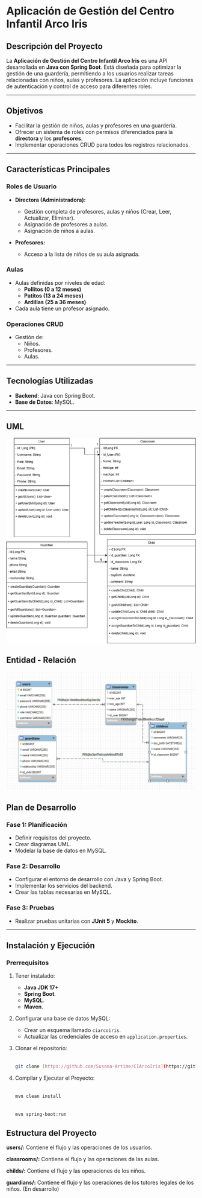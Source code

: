# Aplicación de Gestión del Centro Infantil Arco Iris

## Descripción del Proyecto
La **Aplicación de Gestión del Centro Infantil Arco Iris** es una API desarrollada en **Java con Spring Boot**. Está diseñada para optimizar la gestión de una guardería, permitiendo a los usuarios realizar tareas relacionadas con niños, aulas y profesores. La aplicación incluye funciones de autenticación y control de acceso para diferentes roles.

---

## Objetivos
- Facilitar la gestión de niños, aulas y profesores en una guardería.
- Ofrecer un sistema de roles con permisos diferenciados para la **directora** y los **profesores**.
- Implementar operaciones CRUD para todos los registros relacionados.

---

## Características Principales

### Roles de Usuario
- **Directora (Administradora):**
  - Gestión completa de profesores, aulas y niños (Crear, Leer, Actualizar, Eliminar).
  - Asignación de profesores a aulas.
  - Asignación de niños a aulas.
  
- **Profesores:**
  - Acceso a la lista de niños de su aula asignada.

### Aulas
- Aulas definidas por niveles de edad:
  - **Pollitos (0 a 12 meses)**
  - **Patitos (13 a 24 meses)**
  - **Ardillas (25 a 36 meses)**
- Cada aula tiene un profesor asignado.

### Operaciones CRUD
- Gestión de:
  - Niños.
  - Profesores.
  - Aulas.
 
---

## Tecnologías Utilizadas
- **Backend**: Java con Spring Boot.
- **Base de Datos**: MySQL.

---
## UML

![Diagrama UML](src/main/resources/UML.png)

## Entidad - Relación

![ENTIDAD RELACION](src/main/resources/ER.jpg)


## Plan de Desarrollo

### Fase 1: Planificación
- Definir requisitos del proyecto.
- Crear diagramas UML.
- Modelar la base de datos en MySQL.

### Fase 2: Desarrollo
- Configurar el entorno de desarrollo con Java y Spring Boot.
- Implementar los servicios del backend.
- Crear las tablas necesarias en MySQL.

### Fase 3: Pruebas
- Realizar pruebas unitarias con **JUnit 5** y **Mockito**.

---

## Instalación y Ejecución

### Prerrequisitos

1. Tener instalado:
   - **Java JDK 17+**
   - **Spring Boot**.
   - **MySQL**.
   - **Maven**.

2. Configurar una base de datos MySQL:
   - Crear un esquema llamado `ciarcoiris`.
   - Actualizar las credenciales de acceso en `application.properties`.

3. Clonar el repositorio:

   ```bash

   git clone [https://github.com/Susana-Artime/CIArcoIris](https://github.com/Susana-Artime/CIArcoIris)

   ```

4. Compilar y Ejecutar el Proyecto:

   ```bash
   
   mvn clean install

   ```

    ```bash
    
   mvn spring-boot:run
    
    ```

## Estructura del Proyecto

**users/:** Contiene el flujo y las operaciones de los usuarios.

**classrooms/:** Contiene el flujo y las operaciones de las aulas.

**childs/:** Contiene el flujo y las operaciones de los niños.

**guardians/:** Contiene el flujo y las operaciones de los tutores legales de los niños. (En desarrollo)





